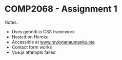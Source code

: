 # COMP2068 - Assignment 1

Notes:

- Uses getmdl.io CSS framework
- Hosted on Heroku
- Accessible at www.mykytanaumenko.me
- Contact form works
- Vue.js attempts failed
